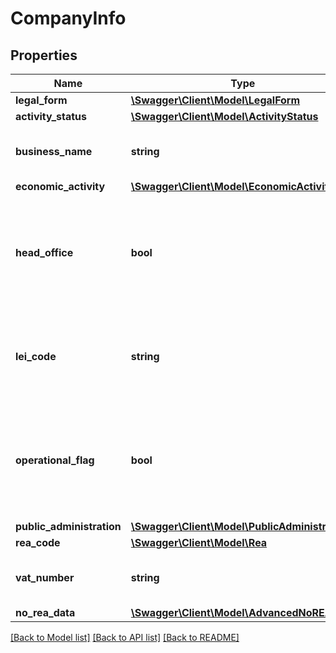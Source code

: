 # CompanyInfo

## Properties
Name | Type | Description | Notes
------------ | ------------- | ------------- | -------------
**legal_form** | [**\Swagger\Client\Model\LegalForm**](LegalForm.md) |  | [optional] 
**activity_status** | [**\Swagger\Client\Model\ActivityStatus**](ActivityStatus.md) |  | [optional] 
**business_name** | **string** | Ragione sociale del soggetto trovato | [optional] 
**economic_activity** | [**\Swagger\Client\Model\EconomicActivity**](EconomicActivity.md) |  | [optional] 
**head_office** | **bool** | Valore booleano indicante se il soggetto trovato è sede della società o no | [optional] 
**lei_code** | **string** | Codice LEI (Legal Entity Identifier) del soggetto trovato | [optional] 
**operational_flag** | **bool** | Valore booleano indicante se il soggetto trovato risulta operativo o no | [optional] 
**public_administration** | [**\Swagger\Client\Model\PublicAdministration**](PublicAdministration.md) |  | [optional] 
**rea_code** | [**\Swagger\Client\Model\Rea**](Rea.md) |  | [optional] 
**vat_number** | **string** | Partita iva del soggetto trovato | [optional] 
**no_rea_data** | [**\Swagger\Client\Model\AdvancedNoREAData**](AdvancedNoREAData.md) |  | [optional] 

[[Back to Model list]](../README.md#documentation-for-models) [[Back to API list]](../README.md#documentation-for-api-endpoints) [[Back to README]](../README.md)


